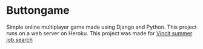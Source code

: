 # Buttongame
Simple online multiplayer game made using Django and Python. This project runs on a web server on Heroku. This project was made for [Vincit summer job search](https://koodarijahti.fi/)

#
